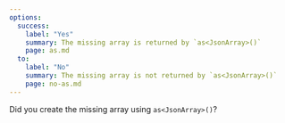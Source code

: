 ```yaml
---
options:
  success:
    label: "Yes"
    summary: The missing array is returned by `as<JsonArray>()`
    page: as.md
  to:
    label: "No"
    summary: The missing array is not returned by `as<JsonArray>()`
    page: no-as.md
---
```


Did you create the missing array using `as<JsonArray>()`?
